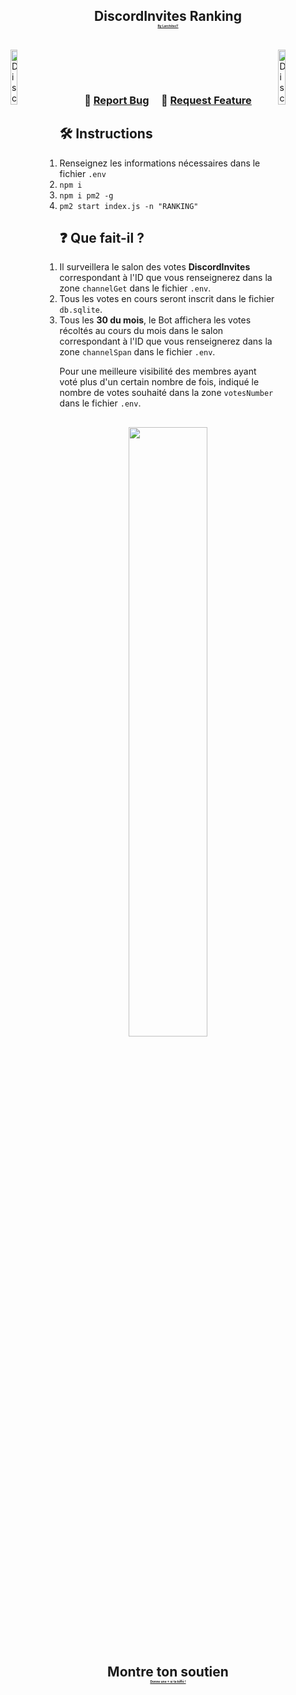 <h2 align="center">
  DiscordInvites Ranking<br/>
  <a href="#" style="font-size: 5px;">By LarchitecT</a>
</h2>

<br/>


<a href="https://github.com/L-architec-T/ranking/stargazers" target="_blank">
  <img align="left" alt="Discord" src="https://img.shields.io/github/stars/L-architec-T/ranking?color=red&logo=github&style=for-the-badge" width=15%">
</a>

<a href="https://github.com/L-architec-T/ranking/network" target="_blank">
  <img align="right" alt="Discord" src="https://img.shields.io/github/forks/L-architec-T/ranking?color=red&logo=github&style=for-the-badge" width=15%">
</a>


<br></br>

<h3 align="center">
    🔹
    <a href="https://github.com/L-architec-T/ranking/issues">Report Bug</a> &nbsp; &nbsp;
    🔹
    <a href="https://github.com/L-architec-T/ranking/issues">Request Feature</a>
</h3>

## 🛠 Instructions

1. Renseignez les informations nécessaires dans le fichier `.env`
2. `npm i`
3. `npm i pm2 -g`
4. `pm2 start index.js -n "RANKING"`

## ❓ Que fait-il ?

1. Il surveillera le salon des votes **DiscordInvites** correspondant à l'ID que vous renseignerez dans la zone `channelGet` dans le fichier `.env`.
2. Tous les votes en cours seront inscrit dans le fichier `db.sqlite`.
3. Tous les **30 du mois**, le Bot affichera les votes récoltés au cours du mois dans le salon correspondant à l'ID que vous renseignerez dans la zone `channelSpan` dans le fichier `.env`.

Pour une meilleure visibilité des membres ayant voté plus d'un certain nombre de fois, indiqué le nombre de votes souhaité dans la zone `votesNumber` dans le fichier `.env`.

##

<p align="center" width="100%">
    <img width="50%" src="https://cdn.discordapp.com/attachments/863195363346743327/891435381097107516/Capture_decran_de_2021-09-25_23-25-05.png">
</p>

##

<h2 align="center">
  Montre ton soutien

<br/>
  <a href="https://github.com/L-architec-T/ranking/stargazers" style="font-size: 5px;">Donne une ⭐ si ta kiffé !</a>
</h2>